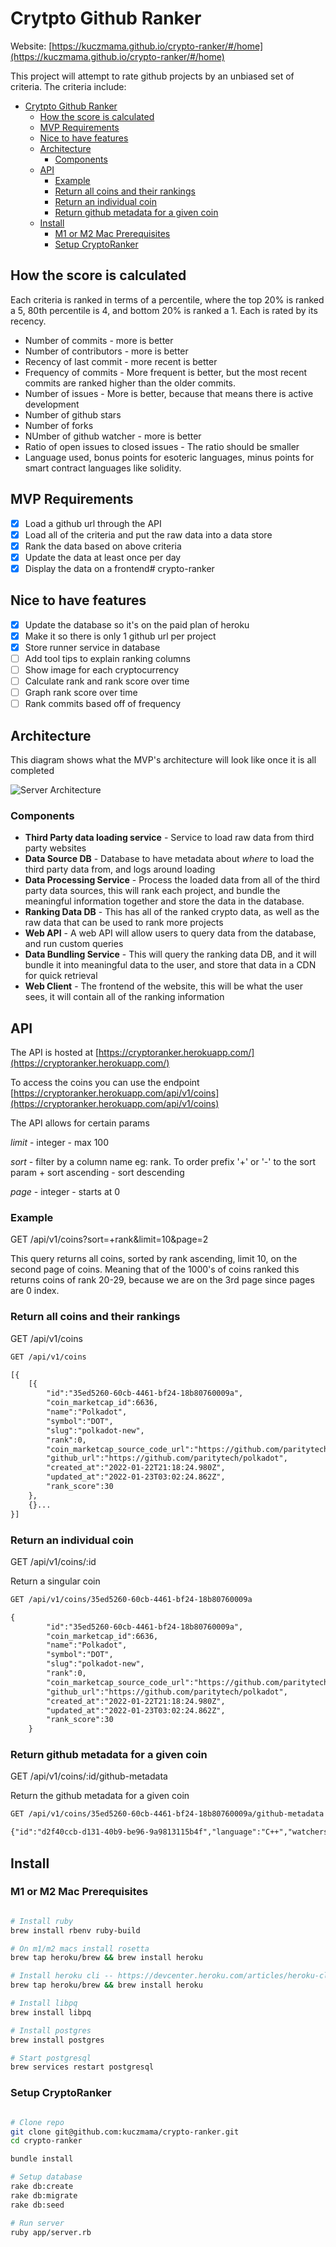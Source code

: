 # Crytpto Github Ranker

Website: [https://kuczmama.github.io/crypto-ranker/#/home](https://kuczmama.github.io/crypto-ranker/#/home)

This project will attempt to rate github projects by an unbiased set of criteria.  The criteria include:


- [Crytpto Github Ranker](#crytpto-github-ranker)
  * [How the score is calculated](#how-the-score-is-calculated)
  * [MVP Requirements](#mvp-requirements)
  * [Nice to have features](#nice-to-have-features)
  * [Architecture](#architecture)
    + [Components](#components)
  * [API](#api)
    + [Example](#example)
    + [Return all coins and their rankings](#return-all-coins-and-their-rankings)
    + [Return an individual coin](#return-an-individual-coin)
    + [Return github metadata for a given coin](#return-github-metadata-for-a-given-coin)
  * [Install](#install)
    + [M1 or M2 Mac Prerequisites](#m1-or-m2-mac-prerequisites)
    + [Setup CryptoRanker](#setup-cryptoranker)

## How the score is calculated

Each criteria is ranked in terms of a percentile, where the top 20% is ranked a 5, 80th percentile is 4, and bottom 20% is ranked a 1.  Each is rated by its recency.

- Number of commits - more is better
- Number of contributors - more is better
- Recency of last commit - more recent is better
- Frequency of commits - More frequent is better, but the most recent commits are ranked higher than the older commits.
- Number of issues - More is better, because that means there is active development
- Number of github stars
- Number of forks
- NUmber of github watcher - more is better
- Ratio of open issues to closed issues - The ratio should be smaller
- Language used, bonus points for esoteric languages, minus points for smart contract languages like solidity.


## MVP Requirements

- [x] Load a github url through the API
- [x] Load all of the criteria and put the raw data into a data store
- [x] Rank the data based on above criteria
- [x] Update the data at least once per day
- [x] Display the data on a frontend# crypto-ranker

## Nice to have features

- [x] Update the database so it's on the paid plan of heroku
- [x] Make it so there is only 1 github url per project
- [x] Store runner service in database
- [ ] Add tool tips to explain ranking columns
- [ ] Show image for each cryptocurrency
- [ ] Calculate rank and rank score over time
- [ ] Graph rank score over time
- [ ] Rank commits based off of frequency
 ## Architecture

This diagram shows what the MVP's architecture will look like once it is all completed

![Server Architecture](diagrams/crypto-ranker-architecture.jpeg)

### Components

- **Third Party data loading service** - Service to load raw data from third party websites
- **Data Source DB** - Database to have metadata about *where* to load the third party data from, and logs around loading
- **Data Processing Service** - Process the loaded data from all of the third party data sources, this will rank each project, and bundle the meaningful information together and store the data in the database.
- **Ranking Data DB** - This has all of the ranked crypto data, as well as the raw data that can be used to rank more projects
- **Web API** - A web API will allow users to query data from the database, and run custom queries
- **Data Bundling Service** - This will query the ranking data DB, and it will bundle it into meaningful data to the user, and store that data in a CDN for quick retrieval
- **Web Client** - The frontend of the website, this will be what the user sees, it will contain all of the ranking information

## API

The API is hosted at [https://cryptoranker.herokuapp.com/](https://cryptoranker.herokuapp.com/)

To access the coins you can use the endpoint [https://cryptoranker.herokuapp.com/api/v1/coins](https://cryptoranker.herokuapp.com/api/v1/coins)

The API allows for certain params

*limit* - integer - max 100

*sort* - filter by a column name eg: rank.  To order prefix '+' or '-' to the sort param
    +  sort ascending
    - sort descending

*page* - integer - starts at 0

### Example

GET /api/v1/coins?sort=+rank&limit=10&page=2

This query returns all coins, sorted by rank ascending, limit 10, on the second page of coins.
Meaning that of the 1000's of coins ranked this returns coins of rank 20-29, because we are on the 3rd page
since pages are 0 index.

### Return all coins and their rankings

GET /api/v1/coins

```txt
GET /api/v1/coins

[{
    [{
        "id":"35ed5260-60cb-4461-bf24-18b80760009a",
        "coin_marketcap_id":6636,
        "name":"Polkadot",
        "symbol":"DOT",
        "slug":"polkadot-new",
        "rank":0,
        "coin_marketcap_source_code_url":"https://github.com/paritytech/polkadot",
        "github_url":"https://github.com/paritytech/polkadot",
        "created_at":"2022-01-22T21:18:24.980Z",
        "updated_at":"2022-01-23T03:02:24.862Z",
        "rank_score":30
    },
    {}...
}]
```

### Return an individual coin

GET /api/v1/coins/:id

Return a singular coin

```txt
GET /api/v1/coins/35ed5260-60cb-4461-bf24-18b80760009a

{
        "id":"35ed5260-60cb-4461-bf24-18b80760009a",
        "coin_marketcap_id":6636,
        "name":"Polkadot",
        "symbol":"DOT",
        "slug":"polkadot-new",
        "rank":0,
        "coin_marketcap_source_code_url":"https://github.com/paritytech/polkadot",
        "github_url":"https://github.com/paritytech/polkadot",
        "created_at":"2022-01-22T21:18:24.980Z",
        "updated_at":"2022-01-23T03:02:24.862Z",
        "rank_score":30
    }
```

### Return github metadata for a given coin

GET /api/v1/coins/:id/github-metadata

Return the github metadata for a given coin

```txt
GET /api/v1/coins/35ed5260-60cb-4461-bf24-18b80760009a/github-metadata

{"id":"d2f40ccb-d131-40b9-be96-9a9813115b4f","language":"C++","watchers_count":61343,"open_issues_count":1000,"commit_count":32319,"contributors_count":362,"stars_count":61343,"forks_count":31338,"size":194761,"days_since_last_commit":2,"source_code_url":"https://github.com/bitcoin/bitcoin","owner":"bitcoin","repo":"bitcoin","created_at":"2022-01-23T01:20:29.798Z","updated_at":"2022-01-23T01:20:29.798Z","coin_id":"0c919e1d-987f-4f6e-b4b9-fad3cb48e39b"}
```


## Install

### M1 or M2 Mac Prerequisites

```bash

# Install ruby
brew install rbenv ruby-build

# On m1/m2 macs install rosetta
brew tap heroku/brew && brew install heroku

# Install heroku cli -- https://devcenter.heroku.com/articles/heroku-cli
brew tap heroku/brew && brew install heroku

# Install libpq
brew install libpq

# Install postgres
brew install postgres

# Start postgresql
brew services restart postgresql
```


### Setup CryptoRanker

```bash

# Clone repo
git clone git@github.com:kuczmama/crypto-ranker.git
cd crypto-ranker

bundle install

# Setup database
rake db:create
rake db:migrate
rake db:seed

# Run server
ruby app/server.rb
```
